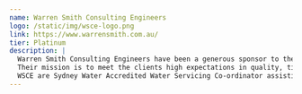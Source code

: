 ```yaml
---
name: Warren Smith Consulting Engineers
logo: /static/img/wsce-logo.png
link: https://www.warrensmith.com.au/
tier: Platinum
description: |
  Warren Smith Consulting Engineers have been a generous sponsor to the team since 2015 and have also provided internships for a number of team students.
  Their mission is to meet the clients high expectations in quality, time and budget. WSCE provide industry leading engineering design solutions in Hydraulic Services, Fire Services and Civil Services.
  WSCE are Sydney Water Accredited Water Servicing Co-ordinator assisting you with Design Project Management and Building Plan Approvals.
---
```

